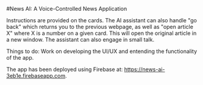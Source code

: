 #News AI: A Voice-Controlled News Application

Instructions are provided on the cards. The AI assistant can also handle "go back" which returns you to the previous webpage, as well as "open article X" where X is a number on a given card. This will open the original article in a new window. The assistant can also engage in small talk. 

Things to do: Work on developing the UI/UX and entending the functionality of the app. 

The app has been deployed using Firebase at: https://news-ai-3eb1e.firebaseapp.com. 
